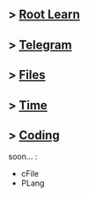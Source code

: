 ## > [Root Learn](Root.md)
## > [Telegram](Telegram.md)
## > [Files](Files.md)
## > [Time](Time.md)
## > [Coding](coding.md)

soon... :
* cFile
* PLang
